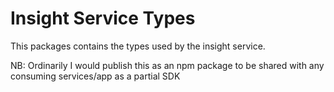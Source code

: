 # Insight Service Types

This packages contains the types used by the insight service.

NB: Ordinarily I would publish this as an npm package to be shared with any consuming services/app as a partial SDK
